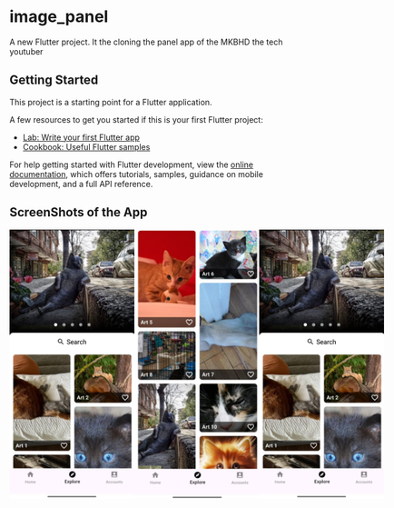 # image_panel

A new Flutter project.
It the cloning the panel app of the MKBHD the tech youtuber

## Getting Started

This project is a starting point for a Flutter application.

A few resources to get you started if this is your first Flutter project:

- [Lab: Write your first Flutter app](https://docs.flutter.dev/get-started/codelab)
- [Cookbook: Useful Flutter samples](https://docs.flutter.dev/cookbook)

For help getting started with Flutter development, view the
[online documentation](https://docs.flutter.dev/), which offers tutorials,
samples, guidance on mobile development, and a full API reference.

## ScreenShots of the App
<!-- ![Home Screen](assests/image.png)

![Explore page](assests/image2.png)

![Explore page](assests/image.png) -->

<div style="display: flex; justify-content: space-around; align-items: center;">
  <img src="assests/image.png" alt="Home Screen" width="220">
  <img src="assests/image2.png" alt="Explore Page" width="220">
  <img src="assests/image.png" alt="Explore Page" width="220">
</div>
